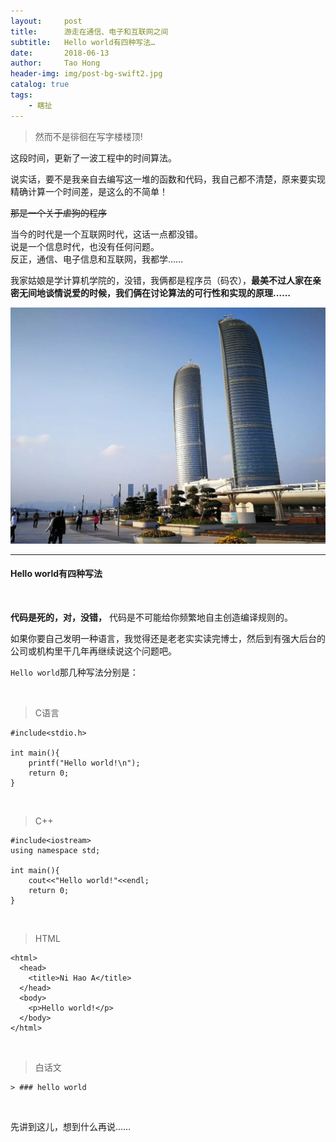 ```yaml
---
layout:     post
title:      游走在通信、电子和互联网之间
subtitle:   Hello world有四种写法…
date:       2018-06-13
author:     Tao Hong
header-img: img/post-bg-swift2.jpg
catalog: true
tags:
    - 瞎扯
---
```


> 然而不是徘徊在写字楼楼顶!

这段时间，更新了一波工程中的时间算法。

说实话，要不是我亲自去编写这一堆的函数和代码，我自己都不清楚，原来要实现精确计算一个时间差，是这么的不简单！

<del>那是一个关于虐狗的程序<del>

当今的时代是一个互联网时代，这话一点都没错。  
说是一个信息时代，也没有任何问题。  
反正，通信、电子信息和互联网，我都学……

我家姑娘是学计算机学院的，没错，我俩都是程序员（码农），**最美不过人家在亲密无间地谈情说爱的时候，我们俩在讨论算法的可行性和实现的原理……**

![shimao](img/amoy/hxsm.jpg)

---

#### Hello world有四种写法

<br>

**代码是死的，对，没错，** 代码是不可能给你频繁地自主创造编译规则的。

如果你要自己发明一种语言，我觉得还是老老实实读完博士，然后到有强大后台的公司或机构里干几年再继续说这个问题吧。

`Hello world`那几种写法分别是：

<br>

> C语言

```
#include<stdio.h>

int main(){
    printf("Hello world!\n");
    return 0;
}
```
<br>

> C++

```
#include<iostream>
using namespace std;

int main(){
    cout<<"Hello world!"<<endl;
    return 0;
}
```
<br>

> HTML

```
<html>
  <head>
    <title>Ni Hao A</title>
  </head>
  <body>
    <p>Hello world!</p>
  </body>
</html>
```
<br>

> 白话文

```
> ### hello world
```

<br>

先讲到这儿，想到什么再说……
